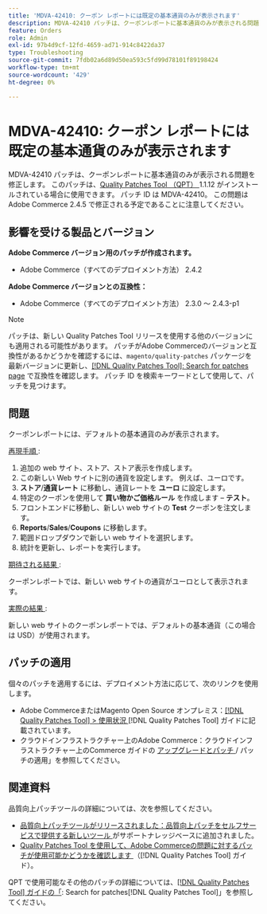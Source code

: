 ```yaml
---
title: 'MDVA-42410: クーポン レポートには既定の基本通貨のみが表示されます'
description: MDVA-42410 パッチは、クーポンレポートに基本通貨のみが表示される問題を修正します。 このパッチは、[Quality Patches Tool （QPT） ] （https://experienceleague.adobe.com/en/docs/commerce-operations/tools/quality-patches-tool/quality-patches-tool-to-self-serve-quality-patches） 1.1.12 がインストールされている場合に利用できます。 パッチ ID は MDVA-42410。 この問題はAdobe Commerce 2.4.5 で修正される予定であることに注意してください。
feature: Orders
role: Admin
exl-id: 97b4d9cf-12fd-4659-ad71-914c8422da37
type: Troubleshooting
source-git-commit: 7fdb02a6d89d50ea593c5fd99d78101f89198424
workflow-type: tm+mt
source-wordcount: '429'
ht-degree: 0%

---
```


# MDVA-42410: クーポン レポートには既定の基本通貨のみが表示されます

MDVA-42410 パッチは、クーポンレポートに基本通貨のみが表示される問題を修正します。 このパッチは、[Quality Patches Tool （QPT） ](https://experienceleague.adobe.com/en/docs/commerce-operations/tools/quality-patches-tool/quality-patches-tool-to-self-serve-quality-patches)1.1.12 がインストールされている場合に使用できます。 パッチ ID は MDVA-42410。 この問題はAdobe Commerce 2.4.5 で修正される予定であることに注意してください。

## 影響を受ける製品とバージョン

**Adobe Commerce バージョン用のパッチが作成されます。**

* Adobe Commerce（すべてのデプロイメント方法） 2.4.2

**Adobe Commerce バージョンとの互換性：**

* Adobe Commerce（すべてのデプロイメント方法） 2.3.0 ～ 2.4.3-p1

>[!NOTE]
>
>パッチは、新しい Quality Patches Tool リリースを使用する他のバージョンにも適用される可能性があります。 パッチがAdobe Commerceのバージョンと互換性があるかどうかを確認するには、`magento/quality-patches` パッケージを最新バージョンに更新し、[[!DNL Quality Patches Tool]: Search for patches page](https://experienceleague.adobe.com/en/docs/commerce-operations/tools/quality-patches-tool/quality-patches-tool-to-self-serve-quality-patches) で互換性を確認します。 パッチ ID を検索キーワードとして使用して、パッチを見つけます。

## 問題

クーポンレポートには、デフォルトの基本通貨のみが表示されます。

<u> 再現手順 </u>:

1. 追加の web サイト、ストア、ストア表示を作成します。
1. この新しい Web サイトに別の通貨を設定します。 例えば、ユーロです。
1. **ストア**/**通貨レート** に移動し、通貨レートを **ユーロ** に設定します。
1. 特定のクーポンを使用して **買い物かご価格ルール** を作成します – **テスト**。
1. フロントエンドに移動し、新しい web サイトの **Test** クーポンを注文します。
1. **Reports**/**Sales**/**Coupons** に移動します。
1. 範囲ドロップダウンで新しい web サイトを選択します。
1. 統計を更新し、レポートを実行します。

<u> 期待される結果 </u>:

クーポンレポートでは、新しい web サイトの通貨がユーロとして表示されます。

<u> 実際の結果 </u>:

新しい web サイトのクーポンレポートでは、デフォルトの基本通貨（この場合は USD）が使用されます。

## パッチの適用

個々のパッチを適用するには、デプロイメント方法に応じて、次のリンクを使用します。

* Adobe CommerceまたはMagento Open Source オンプレミス：[[!DNL Quality Patches Tool] > 使用状況 ](/help/tools/quality-patches-tool/usage.md) [!DNL Quality Patches Tool] ガイドに記載されています。
* クラウドインフラストラクチャー上のAdobe Commerce：クラウドインフラストラクチャー上のCommerce ガイドの [ アップグレードとパッチ ](https://experienceleague.adobe.com/docs/commerce-cloud-service/user-guide/develop/upgrade/apply-patches.html)/ パッチの適用」を参照してください。

## 関連資料

品質向上パッチツールの詳細については、次を参照してください。

* [ 品質向上パッチツールがリリースされました：品質向上パッチをセルフサービスで提供する新しいツール ](https://experienceleague.adobe.com/en/docs/commerce-operations/tools/quality-patches-tool/quality-patches-tool-to-self-serve-quality-patches) がサポートナレッジベースに追加されました。
* [Quality Patches Tool を使用して、Adobe Commerceの問題に対するパッチが使用可能かどうかを確認します ](/help/tools/quality-patches-tool/patches-available-in-qpt/check-patch-for-magento-issue-with-magento-quality-patches.md) （[!DNL Quality Patches Tool] ガイド）。

QPT で使用可能なその他のパッチの詳細については、[[!DNL Quality Patches Tool] ガイドの「](https://experienceleague.adobe.com/tools/commerce-quality-patches/index.html): Search for patches[!DNL Quality Patches Tool]」を参照してください。
